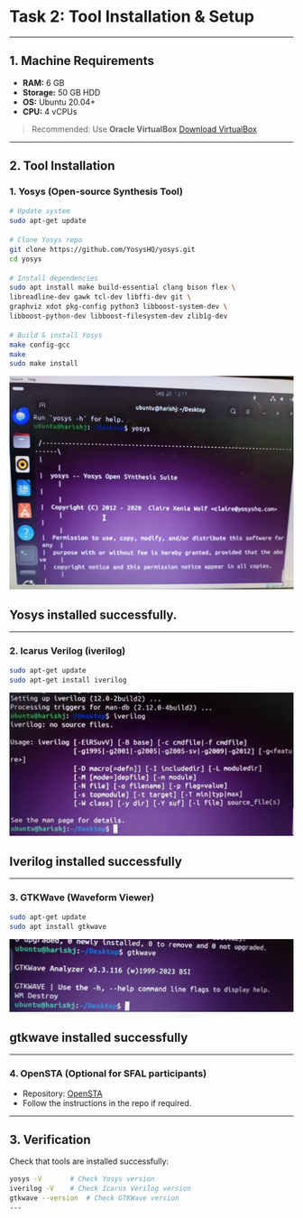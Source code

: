 #  Task 2: Tool Installation & Setup

---

## 1. Machine Requirements

* **RAM:** 6 GB
* **Storage:** 50 GB HDD
* **OS:** Ubuntu 20.04+
* **CPU:** 4 vCPUs

> Recommended: Use **Oracle VirtualBox**
> [ Download VirtualBox](https://www.virtualbox.org/wiki/Downloads)

---

## 2. Tool Installation

### **1. Yosys (Open-source Synthesis Tool)**

```bash
# Update system
sudo apt-get update

# Clone Yosys repo
git clone https://github.com/YosysHQ/yosys.git
cd yosys

# Install dependencies
sudo apt install make build-essential clang bison flex \
libreadline-dev gawk tcl-dev libffi-dev git \
graphviz xdot pkg-config python3 libboost-system-dev \
libboost-python-dev libboost-filesystem-dev zlib1g-dev

# Build & install Yosys
make config-gcc
make
sudo make install
```
![Alt text](images/yosys1.jpg)

## Yosys installed successfully.
---

### **2. Icarus Verilog (iverilog)**

```bash
sudo apt-get update
sudo apt-get install iverilog
```
![Alt text](images/iverilog.jpg)

## Iverilog installed successfully
---

### **3. GTKWave (Waveform Viewer)**

```bash
sudo apt-get update
sudo apt install gtkwave
```
![Alt text](images/gtkwave.jpg)

## gtkwave installed successfully
---

### **4. OpenSTA (Optional for SFAL participants)**

* Repository: [OpenSTA](https://github.com/The-OpenROAD-Project/OpenSTA)
* Follow the instructions in the repo if required.

---

## 3. Verification

Check that tools are installed successfully:

```bash
yosys -V       # Check Yosys version
iverilog -V    # Check Icarus Verilog version
gtkwave --version  # Check GTKWave version
---
